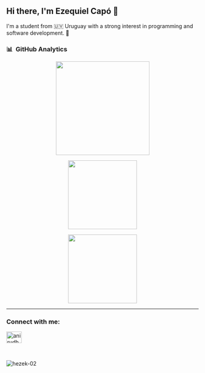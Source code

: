 ## Hi there, I'm Ezequiel Capó 👋

I'm a student from 🇺🇾 Uruguay with a strong interest in programming and software development. 🌱

### 📊 &nbsp;GitHub Analytics
<p align="center">
  <a href="https://github.com/hezek-02">
  <img height="245em" src="https://github-readme-stats-eight-theta.vercel.app/api/top-langs/?username=hezek-02&layout=compact&langs_count=8&theme=tokyonight&include_private=true" />
  </a>
</p>

<p align="center">
  <a href="https://github.com/hezek-02">
    <img height="180em" src="https://github-readme-stats-eight-theta.vercel.app/api?username=hezek-02&show_icons=true&theme=tokyonight&include_all_commits=true&count_private=true"/>
  </a>
</p>

<p align="center">
  <img height="180em" src="https://github-readme-streak-stats.herokuapp.com/?user=hezek-02&theme=tokyonight&hide_border=true"/>
</p>
<hr align="center" width="100%" >
<h3 align="left">Connect with me:</h3>
<p align="left">
<a href="https://www.linkedin.com/in/ezequiel-capo/" target="blank"><img align="center" src="https://raw.githubusercontent.com/rahuldkjain/github-profile-readme-generator/master/src/images/icons/Social/linked-in-alt.svg" alt="anirudh-rai-072732220" height="30" width="40" /></a>
</p>
<br>
<p align="left"> <img src="https://komarev.com/ghpvc/?username=hezek-02&label=Profile%20views&color=0e75b6&style=flat" alt="hezek-02" /> </p>
